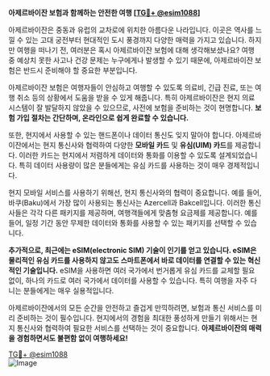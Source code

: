 **아제르바이잔 보험과 함께하는 안전한 여행 [[TG💪+ @esim1088](https://t.me/s/esim1088)]**

아제르바이잔은 중동과 유럽의 교차로에 위치한 아름다운 나라입니다. 이곳은 역사를 느낄 수 있는 고대 궁전부터 현대적인 도시 풍경까지 다양한 매력을 가지고 있습니다. 하지만 여행을 떠나기 전, 여러분은 혹시 아제르바이잔 보험에 대해 생각해보셨나요? 여행 중 예상치 못한 사고나 건강 문제는 누구에게나 발생할 수 있기 때문에, 아제르바이잔 보험은 반드시 준비해야 할 중요한 부분입니다.

아제르바이잔 보험은 여행자들이 안심하고 여행할 수 있도록 의료비, 긴급 진료, 또는 여행 취소 등의 상황에서 도움을 받을 수 있게 해줍니다. 특히 아제르바이잔은 현지 의료 시스템이 잘 발달하지 않았을 수 있으므로, 사전에 보험을 준비하는 것이 현명합니다. **보험 가입 절차는 간단하며, 온라인으로 쉽게 완료할 수 있습니다.**

또한, 현지에서 사용할 수 있는 핸드폰이나 데이터 통신도 잊지 말아야 합니다. 아제르바이잔에서는 현지 통신사와 협력하여 다양한 **모바일 카드** 및 **유심(UIM) 카드**를 제공합니다. 이러한 카드는 현지에서 저렴하게 데이터와 통화를 이용할 수 있도록 설계되었습니다. 특히 데이터 사용량이 많은 분들에게는 유심 카드를 사용하는 것이 매우 경제적입니다.

현지 모바일 서비스를 사용하기 위해선, 현지 통신사와의 협력이 중요합니다. 예를 들어, 바쿠(Baku)에서 가장 많이 사용되는 통신사는 Azercell과 Bakcell입니다. 이러한 통신사들은 각각 다른 패키지를 제공하며, 여행객들에게 맞춤형 요금제를 제공합니다. 예를 들어, 일정 기간 동안 무제한 데이터와 통화를 사용할 수 있는 패키지를 선택할 수 있습니다.

**추가적으로, 최근에는 eSIM(electronic SIM) 기술이 인기를 얻고 있습니다. eSIM은 물리적인 유심 카드를 사용하지 않고도 스마트폰에서 바로 데이터를 연결할 수 있는 혁신적인 기술입니다.** eSIM을 사용하면 여러 국가에서 번거롭게 유심 카드를 교체할 필요 없이, 하나의 카드로 여러 국가에서 데이터를 사용할 수 있습니다. 특히 여행을 자주 다니는 분들에게는 매우 실용적입니다.

아제르바이잔에서의 모든 순간을 안전하고 즐겁게 만끽하려면, 보험과 통신 서비스를 미리 준비하는 것이 필수입니다. 현지에서의 경험을 최대한 풍성하게 만들기 위해서는 현지 통신사와 협력하여 필요한 서비스를 선택하는 것이 중요합니다. **아제르바이잔의 매력을 경험하면서도 불편함 없이 여행하세요!**

[TG💪+ @esim1088](https://t.me/s/esim1088)  
![Image](https://i.postimg.cc/Y0z9fWf4/image.png)